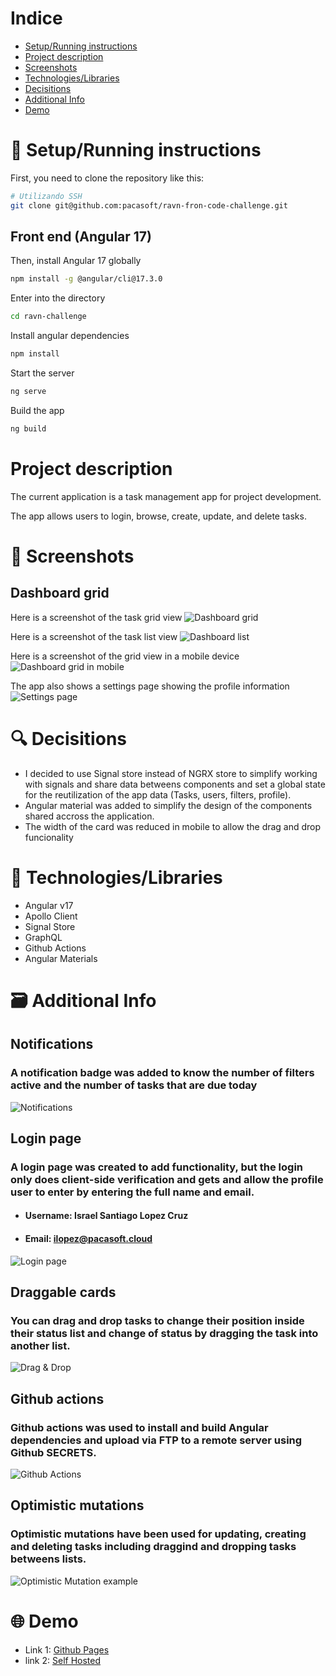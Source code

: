 # Indice

- [Setup/Running instructions](#setuprunning-instructions)
- [Project description](#project-description)
- [Screenshots](#screenshots)
- [Technologies/Libraries](#technologieslibraries)
- [Decisitions](#decisitions)
- [Additional Info](#additional-info)
- [Demo](#demo)

# :rocket: Setup/Running instructions

First, you need to clone the repository like this:

```bash
# Utilizando SSH
git clone git@github.com:pacasoft/ravn-fron-code-challenge.git
```

## Front end (Angular 17)

Then, install Angular 17 globally

```bash
npm install -g @angular/cli@17.3.0
```

Enter into the directory

```bash
cd ravn-challenge
```

Install angular dependencies

```bash
npm install
```

Start the server

```bash
ng serve
```

Build the app

```bash
ng build
```

# Project description

The current application is a task management app for project development.

The app allows users to login, browse, create, update, and delete tasks.

# :camera_flash: Screenshots

## Dashboard grid

Here is a screenshot of the task grid view
![Dashboard grid](screenshots/dashboard_grid.png)

Here is a screenshot of the task list view
![Dashboard list](screenshots/dashboard_list.png)

Here is a screenshot of the grid view in a mobile device
![Dashboard grid in mobile](screenshots/dashboard_mobile.png)

The app also shows a settings page showing the profile information
![Settings page](screenshots/settings.png)

# :mag: Decisitions

- I decided to use Signal store instead of NGRX store to simplify working with signals and share data betweens components and set a global state for the reutilization of the app data (Tasks, users, filters, profile).
- Angular material was added to simplify the design of the components shared accross the application.
- The width of the card was reduced in mobile to allow the drag and drop funcionality

# :bricks: Technologies/Libraries

- Angular v17
- Apollo Client
- Signal Store
- GraphQL
- Github Actions
- Angular Materials

# :card_file_box: Additional Info

## Notifications

### A notification badge was added to know the number of filters active and the number of tasks that are due today

![Notifications](screenshots/notifications.png)

## Login page

### A login page was created to add functionality, but the login only does client-side verification and gets and allow the profile user to enter by entering the **full name** and **email**.

- #### Username: Israel Santiago Lopez Cruz
- #### Email: ilopez@pacasoft.cloud

![Login page](screenshots/login.png)

## Draggable cards

### You can drag and drop tasks to change their position inside their status list and change of status by dragging the task into another list.

![Drag & Drop](screenshots/drag_drop.png)

## Github actions

### Github actions was used to install and build Angular dependencies and upload via FTP to a remote server using Github SECRETS.

![Github Actions](screenshots/git_actions.png)

## Optimistic mutations

### Optimistic mutations have been used for updating, creating and deleting tasks including draggind and dropping tasks betweens lists.

![Optimistic Mutation example](screenshots/optim_mutation.png)

# :globe_with_meridians: Demo

- Link 1: [Github Pages](https://pacasoft.github.io/ravn-fron-code-challenge/ravn-challenge/browser/)
- link 2: [Self Hosted](https://ravn-challenge.pacasoft.cloud)
